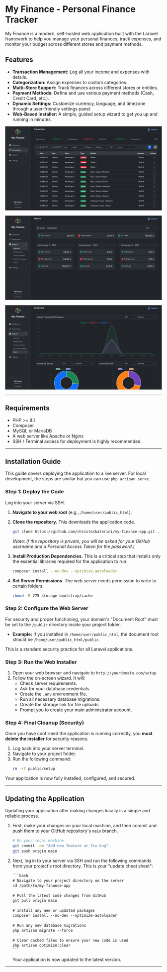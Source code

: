 # My Finance - Personal Finance Tracker

My Finance is a modern, self-hosted web application built with the Laravel framework to help you manage your personal finances, track expenses, and monitor your budget across different stores and payment methods.

## Features

-   **Transaction Management:** Log all your income and expenses with details.
-   **Categorization:** Assign expenses to custom categories.
-   **Multi-Store Support:** Track finances across different stores or entities.
-   **Payment Methods:** Define and use various payment methods (Cash, Credit Card, etc.).
-   **Dynamic Settings:** Customize currency, language, and timezone through a user-friendly settings panel.
-   **Web-Based Installer:** A simple, guided setup wizard to get you up and running in minutes.

![My Finance Screenshot](public/05.png)

![My Finance Screenshot](public/06.png)

![My Finance Screenshot](public/08.png)

---

## Requirements

-   PHP >= 8.1
-   Composer
-   MySQL or MariaDB
-   A web server like Apache or Nginx
-   SSH / Terminal access for deployment is highly recommended.

---

## Installation Guide

This guide covers deploying the application to a live server. For local development, the steps are similar but you can use `php artisan serve`.

### Step 1: Deploy the Code

Log into your server via SSH.

1.  **Navigate to your web root** (e.g., `/home/user/public_html`).
2.  **Clone the repository.** This downloads the application code.

    ```bash
    git clone https://github.com/christoskaterini/my-finance-app.git .
    ```

    _(Note: If the repository is private, you will be asked for your GitHub username and a Personal Access Token for the password.)_

3.  **Install Production Dependencies.** This is a critical step that installs only the essential libraries required for the application to run.

    ```bash
    composer install --no-dev --optimize-autoloader
    ```

4.  **Set Server Permissions.** The web server needs permission to write to certain folders.
    ```bash
    chmod -R 775 storage bootstrap/cache
    ```

### Step 2: Configure the Web Server

For security and proper functioning, your domain's "Document Root" must be set to the `/public` directory inside your project folder.

-   **Example:** If you installed in `/home/user/public_html`, the document root should be `/home/user/public_html/public`.

This is a standard security practice for all Laravel applications.

### Step 3: Run the Web Installer

1.  Open your web browser and navigate to `http://yourdomain.com/setup`.
2.  Follow the on-screen wizard. It will:
    -   Check server requirements.
    -   Ask for your database credentials.
    -   Create the `.env` environment file.
    -   Run all necessary database migrations.
    -   Create the storage link for file uploads.
    -   Prompt you to create your main administrator account.

### Step 4: Final Cleanup (Security)

Once you have confirmed the application is running correctly, you **must delete the installer** for security reasons.

1.  Log back into your server terminal.
2.  Navigate to your project folder.
3.  Run the following command:
    ```bash
    rm -rf public/setup
    ```

Your application is now fully installed, configured, and secured.

---

## Updating the Application

Updating your application after making changes locally is a simple and reliable process.

1.  First, make your changes on your local machine, and then commit and push them to your GitHub repository's `main` branch.

    ```bash
    # On your local machine
    git commit -am "Add new feature or fix bug"
    git push origin main
    ```

2.  Next, log in to your server via SSH and run the following commands from your project's root directory. This is your "update cheat sheet":

        ```bash
        # Navigate to your project directory on the server
        cd /path/to/my-finance-app

        # Pull the latest code changes from GitHub
        git pull origin main

        # Install any new or updated packages
        composer install --no-dev --optimize-autoloader

        # Run any new database migrations
        php artisan migrate --force

        # Clear cached files to ensure your new code is used
        php artisan optimize:clear
        ```

    Your application is now updated to the latest version.

---
